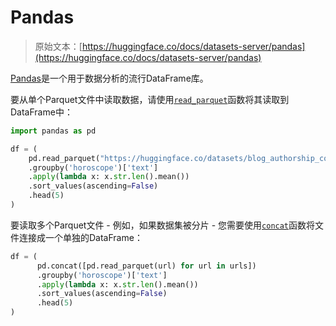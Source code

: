 # Pandas

> 原始文本：[https://huggingface.co/docs/datasets-server/pandas](https://huggingface.co/docs/datasets-server/pandas)

[Pandas](https://pandas.pydata.org/docs/index.html)是一个用于数据分析的流行DataFrame库。

要从单个Parquet文件中读取数据，请使用[`read_parquet`](https://pandas.pydata.org/docs/reference/api/pandas.read_parquet.html)函数将其读取到DataFrame中：

```py
import pandas as pd

df = (
    pd.read_parquet("https://huggingface.co/datasets/blog_authorship_corpus/resolve/refs%2Fconvert%2Fparquet/blog_authorship_corpus/train/0000.parquet")
    .groupby('horoscope')['text']
    .apply(lambda x: x.str.len().mean())
    .sort_values(ascending=False)
    .head(5)
)
```

要读取多个Parquet文件 - 例如，如果数据集被分片 - 您需要使用[`concat`](https://pandas.pydata.org/docs/reference/api/pandas.concat.html)函数将文件连接成一个单独的DataFrame：

```py
df = (
      pd.concat([pd.read_parquet(url) for url in urls])
      .groupby('horoscope')['text']
      .apply(lambda x: x.str.len().mean())
      .sort_values(ascending=False)
      .head(5)
)
```
